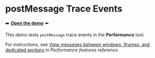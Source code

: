 # postMessage Trace Events

➡️ **[Open the demo](https://microsoftedge.github.io/Demos/devtools-postmessage-perf-timeline/)** ⬅️

This demo tests `postMessage` trace events in the **Performance** tool.

For instructions, see [View messages between windows, iframes, and dedicated workers](https://learn.microsoft.com/microsoft-edge/devtools/performance/reference#view-messages-between-windows-iframes-and-dedicated-workers) in _Performance features reference_.
